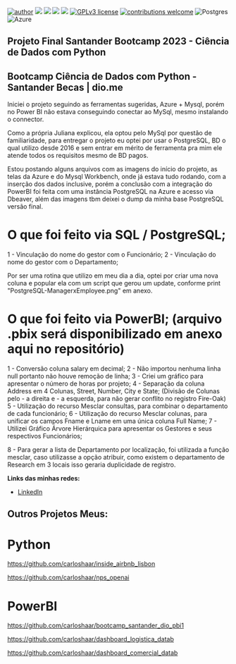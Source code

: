 [![author](https://img.shields.io/badge/author-carloshaar-silver.svg)](https://www.linkedin.com/in/carloshaar) 
[![](https://img.shields.io/badge/MS-PowerBI-gold.svg)](https://powerbi.microsoft.com/pt-br/) 
[![](https://img.shields.io/badge/Python-3.7+-blue.svg)](https://www.python.org/downloads/release/python-365/) 
[![](https://img.shields.io/badge/MS-Excel-darkgreen.svg)](https://www.microsoft.com/pt-br/microsoft-365/excel)
[![](https://img.shields.io/badge/Google-Colab-orange.svg)](https://colab.research.google.com) 
[![GPLv3 license](https://img.shields.io/badge/License-GPLv3-blue.svg)](http://perso.crans.org/besson/LICENSE.html) 
[![contributions welcome](https://img.shields.io/badge/contributions-welcome-brightgreen.svg?style=flat)](https://github.com/carloshaar/)
![Postgres](https://img.shields.io/badge/postgres-%23316192.svg?style=for-the-badge&logo=postgresql&logoColor=white)
![Azure](https://img.shields.io/badge/azure-%230072C6.svg?style=for-the-badge&logo=microsoftazure&logoColor=white)


## Projeto Final Santander Bootcamp 2023 - Ciência de Dados com Python

## Bootcamp Ciência de Dados com Python - Santander Becas | dio.me


Iniciei o projeto seguindo as ferramentas sugeridas, Azure + Mysql, porém no Power BI não estava conseguindo conectar ao MySql, mesmo instalando o connector.

Como a própria Juliana explicou, ela optou pelo MySql por questão de familiaridade, para entregar o projeto eu optei por usar o PostgreSQL, BD o qual utilizo desde 2016 e  sem entrar em mérito de ferramenta pra mim ele atende todos os requisitos mesmo de BD pagos.

Estou postando alguns arquivos com as imagens do início do projeto, as telas da Azure e do Mysql Workbench, onde já estava tudo rodando, com a inserção dos dados inclusive, porém a conclusão com a integração do PowerBI foi feita com uma instância PostgreSQL na Azure e acesso via Dbeaver, além das imagens tbm deixei o dump da minha base PostgreSQL versão final.

# O que foi feito via SQL / PostgreSQL;
1 - Vinculação do nome do gestor com o Funcionário;
2 - Vinculação do nome do gestor com o Departamento;

Por ser uma rotina que utilizo em meu dia a dia, optei por criar uma nova coluna e popular ela com um script que gerou um update, conforme print "PostgreSQL-ManagerxEmployee.png" em anexo.


# O que foi feito via PowerBI; (arquivo .pbix será disponibilizado em anexo aqui no repositório)
1 - Conversão coluna salary em decimal;
2 - Não importou nenhuma linha null portanto não houve remoção de linha;
3 - Criei um gráfico para apresentar o número de horas por projeto;
4 - Separação da coluna Address em 4 Colunas, Street, Number, City e State; (Divisão de Colunas pelo - a direita e - a esquerda, para não gerar conflito no registro Fire-Oak)
5 - Utilização do recurso Mesclar consultas, para combinar o departamento de cada funcionário;
6 - Utilização do recurso Mesclar colunas, para unificar os campos Fname e Lname em uma única coluna Full Name;
7 - Utilizei Gráfico Árvore Hierárquica para apresentar os Gestores e seus respectivos Funcionários;

8 - Para gerar a lista de Departamento por localização, foi utilizada a função mesclar, caso utilizasse a opção atribuir, como existem o departamento de Research em 3 locais isso geraria duplicidade de registro.


**Links das minhas redes:**
* [LinkedIn](https://www.linkedin.com/in/carloshaar/)

## Outros Projetos Meus:
# Python
https://github.com/carloshaar/inside_airbnb_lisbon

https://github.com/carloshaar/nps_openai

# PowerBI
https://github.com/carloshaar/bootcamp_santander_dio_pbi1

https://github.com/carloshaar/dashboard_logistica_datab

https://github.com/carloshaar/dashboard_comercial_datab
